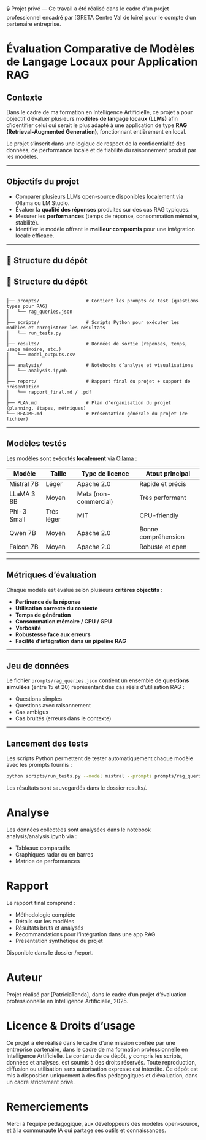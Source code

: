 🔒 Projet privé — Ce travail a été réalisé dans le cadre d’un projet professionnel encadré par [GRETA Centre Val de loire] pour le compte d’un partenaire entreprise.

#  Évaluation Comparative de Modèles de Langage Locaux pour Application RAG

##  Contexte

Dans le cadre de ma formation en Intelligence Artificielle, ce projet a pour objectif d’évaluer plusieurs **modèles de langage locaux (LLMs)** afin d’identifier celui qui serait le plus adapté à une application de type **RAG (Retrieval-Augmented Generation)**, fonctionnant entièrement en local.

Le projet s’inscrit dans une logique de respect de la confidentialité des données, de performance locale et de fiabilité du raisonnement produit par les modèles.

---

##  Objectifs du projet

- Comparer plusieurs LLMs open-source disponibles localement via Ollama ou LM Studio.
- Évaluer la **qualité des réponses** produites sur des cas RAG typiques.
- Mesurer les **performances** (temps de réponse, consommation mémoire, stabilité).
- Identifier le modèle offrant le **meilleur compromis** pour une intégration locale efficace.

---

## 📁 Structure du dépôt

## 📁 Structure du dépôt

```

├── prompts/                 # Contient les prompts de test (questions types pour RAG)
│   └── rag_queries.json
│
├── scripts/                 # Scripts Python pour exécuter les modèles et enregistrer les résultats
│   └── run_tests.py
│
├── results/                 # Données de sortie (réponses, temps, usage mémoire, etc.)
│   └── model_outputs.csv
│
├── analysis/                # Notebooks d’analyse et visualisations
│   └── analysis.ipynb
│
├── report/                  # Rapport final du projet + support de présentation
│   └── rapport_final.md / .pdf
│
├── PLAN.md                  # Plan d’organisation du projet (planning, étapes, métriques)
└── README.md                # Présentation générale du projet (ce fichier)
```

---

##  Modèles testés

Les modèles sont exécutés **localement** via [Ollama](https://ollama.com/) :

| Modèle       | Taille      | Type de licence | Atout principal |
|--------------|-------------|------------------|-----------------|
| Mistral 7B   | Léger       | Apache 2.0       | Rapide et précis |
| LLaMA 3 8B   | Moyen       | Meta (non-commercial) | Très performant |
| Phi-3 Small  | Très léger  | MIT              | CPU-friendly |
| Qwen 7B      | Moyen       | Apache 2.0       | Bonne compréhension |
| Falcon 7B    | Moyen       | Apache 2.0       | Robuste et open |

---

##  Métriques d’évaluation

Chaque modèle est évalué selon plusieurs **critères objectifs** :

-  **Pertinence de la réponse**
-  **Utilisation correcte du contexte**
-  **Temps de génération**
-  **Consommation mémoire / CPU / GPU**
-  **Verbosité**
-  **Robustesse face aux erreurs**
-  **Facilité d'intégration dans un pipeline RAG**

---

##  Jeu de données

Le fichier `prompts/rag_queries.json` contient un ensemble de **questions simulées** (entre 15 et 20) représentant des cas réels d’utilisation RAG :
- Questions simples
- Questions avec raisonnement
- Cas ambigus
- Cas bruités (erreurs dans le contexte)

---

##  Lancement des tests

Les scripts Python permettent de tester automatiquement chaque modèle avec les prompts fournis :

```bash
python scripts/run_tests.py --model mistral --prompts prompts/rag_queries.json
```
Les résultats sont sauvegardés dans le dossier results/.

# Analyse
Les données collectées sont analysées dans le notebook analysis/analysis.ipynb via :

- Tableaux comparatifs
- Graphiques radar ou en barres
- Matrice de performances

# Rapport
Le rapport final comprend :

- Méthodologie complète
- Détails sur les modèles
- Résultats bruts et analysés
- Recommandations pour l’intégration dans une app RAG
- Présentation synthétique du projet

Disponible dans le dossier /report.

# Auteur
Projet réalisé par [PatriciaTenda], dans le cadre d’un projet d’évaluation professionnelle en Intelligence Artificielle, 2025.

# Licence & Droits d’usage
Ce projet a été réalisé dans le cadre d’une mission confiée par une entreprise partenaire, dans le cadre de ma formation professionnelle en Intelligence Artificielle.
Le contenu de ce dépôt, y compris les scripts, données et analyses, est soumis à des droits réservés.
Toute reproduction, diffusion ou utilisation sans autorisation expresse est interdite.
Ce dépôt est mis à disposition uniquement à des fins pédagogiques et d’évaluation, dans un cadre strictement privé.

# Remerciements
Merci à l’équipe pédagogique, aux développeurs des modèles open-source, et à la communauté IA qui partage ses outils et connaissances.

